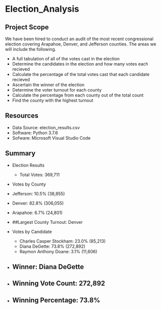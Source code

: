 # Election_Analysis

## Project Scope

We have been hired to conduct an audit of the most recent congressional election covering Arapahoe, Denver, and Jefferson counties. The areas we will include the following. 

- A full tabulation of all of the votes cast in the election
- Determine the candidates in the election and how many votes each recieved
- Calculate the percentage of the total votes cast that each candidate recieved
- Ascertain the winner of the election
- Determine the voter turnout for each county
- Calculate the percentage from each county out of the total count
- Find the county with the highest turnout

## Resources

- Data Source: election_results.csv
- Software: Python 3.7.6
- Sofware: Microsoft Visual Studio Code

## Summary

- Election Results

  - Total Votes: 369,711
 
 -  Votes by County
 - Jefferson: 10.5% (38,855)
 - Denver: 82.8% (306,055)
 - Arapahoe: 6.7% (24,801)

- ##Largest County Turnout: Denver

- Votes by Candidate
  - Charles Casper Stockham: 23.0% (85,213)
  - Diana DeGette: 73.8% (272,892)
  - Raymon Anthony Doane: 3.1% (11,606)

- ## Winner: Diana DeGette
- ## Winning Vote Count: 272,892
- ## Winning Percentage: 73.8%


